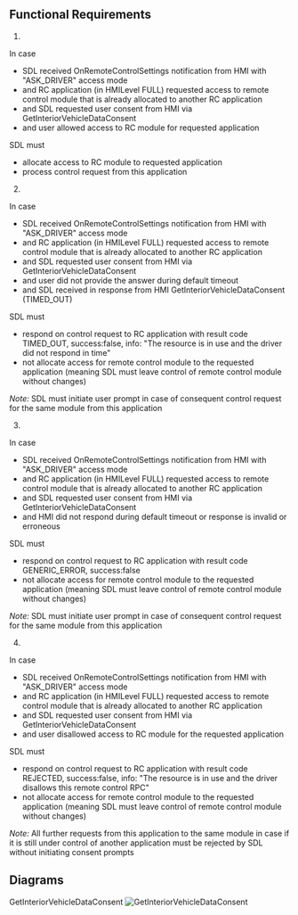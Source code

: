 ## Functional Requirements

1.
In case
- SDL received OnRemoteControlSettings notification from HMI with "ASK_DRIVER" access mode
- and RC application (in HMILevel FULL) requested access to remote control module that is already allocated to another RC application
- and SDL requested user consent from HMI via GetInteriorVehicleDataConsent
- and user allowed access to RC module for requested application

SDL must
- allocate access to RC module to requested application
- process control request from this application

2.
In case
- SDL received OnRemoteControlSettings notification from HMI with "ASK_DRIVER" access mode
- and RC application (in HMILevel FULL) requested access to remote control module that is already allocated to another RC application
- and SDL requested user consent from HMI via GetInteriorVehicleDataConsent
- and user did not provide the answer during default timeout
- and SDL received in response from HMI GetInteriorVehicleDataConsent (TIMED_OUT)

SDL must
- respond on control request to RC application with result code TIMED_OUT, success:false, info: "The resource is in use and the driver did not respond in time"
- not allocate access for remote control module to the requested application (meaning SDL must leave control of remote control module without changes)

*Note:* SDL must initiate user prompt in case of consequent control request for the same module from this application 

3.
In case
- SDL received OnRemoteControlSettings notification from HMI with "ASK_DRIVER" access mode
- and RC application (in HMILevel FULL) requested access to remote control module that is already allocated to another RC application
- and SDL requested user consent from HMI via GetInteriorVehicleDataConsent
- and HMI did not respond during default timeout or response is invalid or erroneous

SDL must
- respond on control request to RC application with result code GENERIC_ERROR, success:false
- not allocate access for remote control module to the requested application (meaning SDL must leave control of remote control module without changes)

*Note:* SDL must initiate user prompt in case of consequent control request for the same module from this application 

4. 
In case
- SDL received OnRemoteControlSettings notification from HMI with "ASK_DRIVER" access mode
- and RC application (in HMILevel FULL) requested access to remote control module that is already allocated to another RC application
- and SDL requested user consent from HMI via GetInteriorVehicleDataConsent
- and user disallowed access to RC module for the requested application

SDL must
- respond on control request to RC application with result code REJECTED, success:false, info: "The resource is in use and the driver disallows this remote control RPC"
- not allocate access for remote control module to the requested application (meaning SDL must leave control of remote control module without changes)

*Note:* All further requests from this application to the same module in case if it is still under control of another application must be rejected by SDL without initiating consent prompts

## Diagrams

GetInteriorVehicleDataConsent
![GetInteriorVehicleDataConsent](https://github.com/smartdevicelink/sdl_requirements/blob/master/detailed_docs/accessories/GetInteriorVehicleDataConsent.png)

